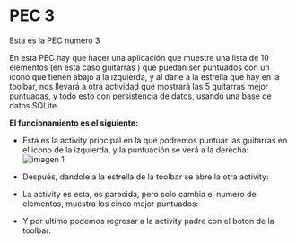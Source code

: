# PEC 3

Esta es la PEC numero 3

En esta PEC hay que hacer una aplicación que muestre una lista de 10 elementos (en esta caso guitarras ) que puedan ser puntuados con un icono que tienen abajo a la izquierda, y al darle a la estrella que hay en la toolbar, nos llevará a otra actividad que mostrará las 5 guitarras mejor puntuadas, y todo esto con persistencia de datos, usando una base de datos SQLite.

**El funcionamiento es el siguiente:**

- Esta es la activity principal en la que podremos puntuar las guitarras en el icono de la izquierda, y la puntuación se verá a la derecha:
![imagen 1](https://raw.githubusercontent.com/s71x/PEC/main/PEC3/images/1.png)
  
- Después, dandole a la estrella de la toolbar se abre la otra activity:
  
- La activity es esta, es parecida, pero solo cambia el numero de elementos, muestra los cinco mejor puntuados:
  
- Y por ultimo podemos regresar a la activity padre con el boton de la toolbar:
